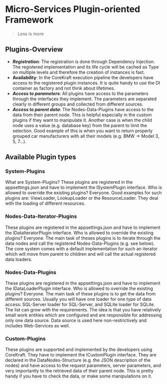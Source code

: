 ﻿<!-- header
{
    "title": "Server core details",
    "keywords": [ "introduction", "overview", "history", "nature", "BindKraft", "Server-side", "micro-service", "net core", "plug-ins" ]
}
-->
# Micro-Services Plugin-oriented Framework #

> Less is more

## Plugins-Overview ##
- ***Registration***:
The registration is done through Dependency Injection. The registered implementation and its life cycle will be cached as Type on multiple levels and therefore the creation of instances is fast.
- ****Availability****:
In the CoreKraft execution pipeline the developers have access to the registered plugin instances. It is quite handy to use the DI container as factory and not think about lifetimes.
- ***Access to parameters***:
All plugins have access to the parameters through the interfaces they implement. The parameters are separated clearly in different groups and collected from different sources.
- ***Access to parent data***:
The Nodes-Data-Plugins have access to the data from their parent node. This is helpful especially in the custom plugins if they want to manipulate it. Another case is when the child node uses a value (e.g. database key) from the parent to limit the selection. Good example of this is when you want to return properly grouped car manufacturers with all their models (e.g. BMW -> Model 3, 5, 7...).

## Available Plugin types ##

### System-Plugins ###
What are System-Plugins? 
These plugins are registered in the appsettings.json and have to implement the ISystemPlugin interface.
Who is allowed to override the existing plugins? Everyone.
Good examples for such plugins are: ViewLoader, LookupLoader or the ResourceLoader. They deal with the loading of different resources.

### Nodes-Data-Iterator-Plugins ###
These plugins are registered in the appsettings.json and have to implement the IDataIteratorPlugin interface.
Who is allowed to override the existing plugins? Everyone.
The main task of theses plugins is to iterate through the data nodes and call the registered Nodes-Data-Plugins (e.g. see below). The core system comes with a default implementation for such an iterator which will move from parent to children and will call the actual registered data loaders.

### Nodes-Data-Plugins ###
These plugins are registered in the appsettings.json and have to implement the IDataLoaderPlugin interface.
Who is allowed to override the existing plugins? Everyone.
The main task of these plugins is to get the data from different sources. Usually you will have one loader for one type of data access: SQL-Server loader for SQL-Server, and SQLite loader for SQLite. The list can grow with the requirements.
The idea is that you have relatively small work entities which are configured and are responsible for addressing only one data source. Data source is used here non-restrictively and includes Web-Services as well.

### Custom-Plugins ###
These plugins are supported and implemented by the developers using CoreKraft. They have to implement the ICustomPlugin interface. They are declared in the DataNodes-Structure (e.g. the JSON description of the nodes) and have access to the request parameters, server parameters, and very importantly to the retrieved data of their parent node. This is pretty handy if you have to check the data, or make some manipulations on it.